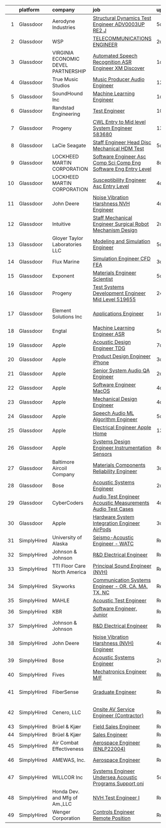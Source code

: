 

|    | platform    | company                             | job                                                                                                                                                                                                                                                                                                                                                                                                                                                                                                                                                                                                                                                                                                                                                                                                                                                                                                                                                                                                                                                                                                                                                                                                                                                                                                                                                                                                                                           | update_time   | location             |
|---:|:------------|:------------------------------------|:----------------------------------------------------------------------------------------------------------------------------------------------------------------------------------------------------------------------------------------------------------------------------------------------------------------------------------------------------------------------------------------------------------------------------------------------------------------------------------------------------------------------------------------------------------------------------------------------------------------------------------------------------------------------------------------------------------------------------------------------------------------------------------------------------------------------------------------------------------------------------------------------------------------------------------------------------------------------------------------------------------------------------------------------------------------------------------------------------------------------------------------------------------------------------------------------------------------------------------------------------------------------------------------------------------------------------------------------------------------------------------------------------------------------------------------------|:--------------|:---------------------|
|  1 | Glassdoor   | Aerodyne Industries                 | [Structural Dynamics Test Engineer  ADV0003UP  RE2 J](https://www.glassdoor.com/partner/jobListing.htm?pos=112&ao=1110586&s=58&guid=000001820af0dde687e94ab8bdf69fa2&src=GD_JOB_AD&t=SR&vt=w&cs=1_ae97d444&cb=1658040934244&jobListingId=1007997099483&cpc=84DBBAA61F05C438&jrtk=3-0-1g85f1nhb21a9001-1g85f1nhrimbe800-329d151c78d24655--6NYlbfkN0D0ff9e8Lfwlpl5zGbQmpn59AL71QmFd7VKOAnfyjZzp5sdngV8WPgYe0dov1m7Y2kv2-MZTe5RxUnudQWxgqkNwiVTkK6O4Oyu6CO0Zt7yfOmh1RQRO5lyGKHgrsdcmsgws8FI1gxxMbu6Me64pykKRBo-q8n6E6chIhK57xLmlY9eahsz_rDsm_hNBz7PnR2soAh2Zhk43n5FOUxewnB1pPKVcJv7f-a3mGI8i_Ul7GwJmef0naOOgiroQ2Tw_UWyHTIft0DKqiyC9Y6LPv22MIYEEtnFJnQ4eCIDx5K1iZHCcYWloEAQT6icJHlZmTgHVm_AROl0FMoqZRA9mAqWQRuLZKr092uXno9xdCcrhu7W5jXK_WFGE8fZgmFSWTGBaYERB2arkER1JkrdiLgaCHk0X-OU-JUNZA4b7w0GAonNJL2OZM7LjkyFaKsphgq3TR2vKzySU71MhyqQ0S-lKxTb06HLVOY%3D)                                                                                                                                                                                                                                                                                                                                                                                                                                                                                                                                                                                       | 5d            | Houston, TX          |
|  2 | Glassdoor   | WSP                                 | [TELECOMMUNICATIONS ENGINEER](https://www.glassdoor.com/partner/jobListing.htm?pos=128&ao=1136043&s=58&guid=000001820af0dde687e94ab8bdf69fa2&src=GD_JOB_AD&t=SR&vt=w&cs=1_d217442d&cb=1658040934245&jobListingId=1008005857670&jrtk=3-0-1g85f1nhb21a9001-1g85f1nhrimbe800-9415e7105fd7269e-)                                                                                                                                                                                                                                                                                                                                                                                                                                                                                                                                                                                                                                                                                                                                                                                                                                                                                                                                                                                                                                                                                                                                                  | 2d            | Nashville, TN        |
|  3 | Glassdoor   | VIRGINIA ECONOMIC DEVEL PARTNERSHIP | [Automated Speech Recognition  ASR  Engineer   XM Discover](https://www.glassdoor.com/partner/jobListing.htm?pos=107&ao=1110586&s=58&guid=000001820af0dde687e94ab8bdf69fa2&src=GD_JOB_AD&t=SR&vt=w&cs=1_294f3550&cb=1658040934243&jobListingId=1008008475201&cpc=280AB1FAEDD8D536&jrtk=3-0-1g85f1nhb21a9001-1g85f1nhrimbe800-377e422e9f065edc--6NYlbfkN0D0ff9e8Lfwlpl5zGbQmpn59AL71QmFd7VKOAnfyjZzp5sdngV8WPgYe0dov1m7Y2kyU6MFA17iLJ1z-mKB2yzaXo4F2s8j-JDuuvlvn_VqtUpr-wSDZ9AXqemR25q_f_ay4Lnq2ciA69GhjZay7X7YN4Q33HlENFyqjn5oXLQ0906R3IGKV2PpmZH722nzKw72sC6-6db5B8ptrDp0arsW_QStZQoNZnE_NDewkTAjMovf5RhD2QW1h6x2EL51_PZdIKfHxfLy4d4eWPBI1l6sIBEQOeyAsM8xLS4P1focwzPPuJkjnzYolmvC-G3m2FsgvIACmI7c7JAvfN4T1UB0xcfvWLV4W7r-Y8SaPESGRPJxUxx1KdejdUpanzKzQ2AgHnE6TIkW59Y5OjQLrgT0sD7J9dyygosV0sVNOc8BS_UAUakHxiXgnmDwbQbs2Qwxf4PGIZXgFLoBShH_5-D_HYy0vTwog9Y%3D)                                                                                                                                                                                                                                                                                                                                                                                                                                                                                                                                                                                 | 1d            | Reston, VA           |
|  4 | Glassdoor   | True Music Studios                  | [Music Producer Audio Engineer](https://www.glassdoor.com/partner/jobListing.htm?pos=103&ao=1110586&s=58&guid=000001820af0dde687e94ab8bdf69fa2&src=GD_JOB_AD&t=SR&vt=w&ea=1&cs=1_dfcb71a8&cb=1658040934243&jobListingId=1007982844153&cpc=444700D72F2ECBCE&jrtk=3-0-1g85f1nhb21a9001-1g85f1nhrimbe800-e9ad603f9e1e1b90--6NYlbfkN0Cclaa377q9GeGOs9YARfq_eCDzB33vFgKlz5yYjo8czEdQQh3p8lYfEptMOoQyBJ7vsIfvVrQSJWNSSVEZI10H-7dZwhNuTLvz-qEP_0j4K4QBnJ4CqLCnpYSlWHbBS4qIZQgqN5MCnUg--oZJjHYXCubqSoCaROBEaetwyPCIiDI7YfS0l3UIgBx9lj3JYF2A-n_lb64Y041_ViE1MdB2-X7WuWC9r_1qnP1hj8n-kKxCpfWFR45KkIb_CHznP8_BYYmnxdVibr7A61HAvpQOqcJIqQb2D2sNRNqUpK2eHzYN_vxlzh5OvKI8skg8FoYyOcOPqMoCHT8nrIoNDIbJQ69PmBmpzvqUvw8JVBRLkdFvILKBPwRtIRsJQEmVfcx82khuwRFW_f946p2QHpqVh-RegTiuocqOpuJCYNK0I06pgDiRDEp-UPa0GdN9BhuacNBi6AL-Vv23H4N1OvTa6Nm57lDoryxKIpA18wJPmNO_JVMYS82ZVk3_eADioQy9VkwGndzPxA%3D%3D)                                                                                                                                                                                                                                                                                                                                                                                                                                                                                                                                                          | 12d           | Smithfield, RI       |
|  5 | Glassdoor   | SoundHound Inc                      | [Machine Learning Engineer](https://www.glassdoor.com/partner/jobListing.htm?pos=129&ao=1136043&s=58&guid=000001820af0dde687e94ab8bdf69fa2&src=GD_JOB_AD&t=SR&vt=w&ea=1&cs=1_fc136755&cb=1658040934245&jobListingId=1008009295761&jrtk=3-0-1g85f1nhb21a9001-1g85f1nhrimbe800-be87b29d058697c4-)                                                                                                                                                                                                                                                                                                                                                                                                                                                                                                                                                                                                                                                                                                                                                                                                                                                                                                                                                                                                                                                                                                                                               | 1d            | Santa Clara, CA      |
|  6 | Glassdoor   | Randstad Engineering                | [Test Engineer](https://www.glassdoor.com/partner/jobListing.htm?pos=116&ao=1110586&s=58&guid=000001820af0dde687e94ab8bdf69fa2&src=GD_JOB_AD&t=SR&vt=w&ea=1&cs=1_31491633&cb=1658040934245&jobListingId=1007987864467&cpc=654405A9B1E0A9F5&jrtk=3-0-1g85f1nhb21a9001-1g85f1nhrimbe800-d97b2e97ce92950c--6NYlbfkN0BDx217eft1lC7uqItkaModCFPNh_e0lnHdKkvEJecXwu4gIqA7CFTnvSYR8MShG5Y1WihNtT4NjKj82PUl6RfqF8WWcK5kgAM0E3Ql3LdTzHDKqViLZN5xr66GgksX6_kOtbjxQ_n6en1OOHgEmABqs_h6ymwHvB23j5OXUYgulusnDtd6aLYPkKCEbUrrklmQCEYbqS11V9n4h0JcJvvXI5GngePtD0h1a5W9GBDLNiQT-4HZP25HKC_sefkQok3D5aI-pxzVryXDX-wLtJV7df7VAVtHDsu5-Fg9kTUMfSzZb4l2diX99ozxG2ggKmt2mEK-0vICbs_L1XxfCeBV5wLG95ZrnKRRa4-U0puOAWUsWon1bf1-RLQVqDctNHo0LPP-c3OARwp7H2FramUn4PNwBRCePPy04whKgwEfHSZMXaMchsejNYZEut8DD4kG0j0uGudue67DbDfBt7pOWOZGEvXvAcYKS1XgW-bSca5KfOGSz1XS2nKVkg8Q5W9g5Q408D_4ii_yw_C7_ThcZIKnhQoeh_OOLLTfXPCbYgk6TzbT2wEy1XWV5IwyUXWt4UysOb9I3KoVizSRhxco_G9SKe9tIc-GpAY-EkOz4QR_7cq7TUAWo_1IyxZl74g%3D)                                                                                                                                                                                                                                                                                                                                                                                                                                                        | 10d           | Lithia Springs, GA   |
|  7 | Glassdoor   | Progeny                             | [CWL Entry to Mid level System Engineer  583680 ](https://www.glassdoor.com/partner/jobListing.htm?pos=125&ao=1136043&s=58&guid=000001820af0dde687e94ab8bdf69fa2&src=GD_JOB_AD&t=SR&vt=w&cs=1_07c414c6&cb=1658040934245&jobListingId=1007980910405&jrtk=3-0-1g85f1nhb21a9001-1g85f1nhrimbe800-1d702f5a74bb2e80-)                                                                                                                                                                                                                                                                                                                                                                                                                                                                                                                                                                                                                                                                                                                                                                                                                                                                                                                                                                                                                                                                                                                              | 13d           | Manassas, VA         |
|  8 | Glassdoor   | LaCie Seagate                       | [Staff Engineer   Head Disc Mechanical  HDM  Test](https://www.glassdoor.com/partner/jobListing.htm?pos=118&ao=1110586&s=58&guid=000001820af0dde687e94ab8bdf69fa2&src=GD_JOB_AD&t=SR&vt=w&cs=1_af110f41&cb=1658040934245&jobListingId=1007996846337&cpc=8795CF9063CD573D&jrtk=3-0-1g85f1nhb21a9001-1g85f1nhrimbe800-e401e21dc224c725--6NYlbfkN0BVweAbpb_qTG7kONbvOXWOFpMik4mIBI_owmbH0tVOH8GIYTflTy_o4IUi18-ZUUxWo4qQg8ARTFkxlW9o8Ps56N80tMiKMa4jSpslEv3iuk7AV_NXC3Bu_pDptnAaL6Ltt4XMux9dazGaX-IUDbTPK4kewv61tYleM17jCHl98fHfBQE5XVbNiuRAMajqLp5qnGKsqtmd8dNDEVt3gjSLub-k4DzgBHZ797U1VJy6tgOoHbngj_TSwuh31UvNfAmBpDFBnOXdB96Mdzf94I_nnvKkH93OzOITWRhx6HE9NCfMNIaLXAVK6ot1wXcBMB3wV5T7vFkrkonohutSEVZJXh2ZVn81be4f3KnEffiDwi-e95J9Rlbu3fkczB4qa-mNT5tzW1Yc0BpP0N2anh3jnYYLNmO8bugxxUPutOGXuGqQeubrKykp1_aHmeJxXemNP0Po3WuMVjbLpi28URs2N2Jkrb7c7KLZE9zUAZ0AboT5FZTEFWzOCOKyY_W7w6H1R8Z6YcmgISsM1D-eq-QBXEs2PcxzdP_CC-JeQjIVOm46RP2lo9u2fKYifoH1SghnARJEKtN5JRn1S_3NtWxtQQJHQiRo16IvlWi8eXQw5lVC8uamErJaVLdKQLXDED6nagDjp875L3wFRcURKbf_XwX6mOpG9uZ9VX2zxdDEPR5zj2WNyX75j97MMcqOgktQ40EtoeEkWwlgpmGPrD3dKyS8CNy6FHW5tyJNuz3MBmTXRQUjfUp-vwDgA9-w2ijHnRE3OkIkm3niGAke3QJtIZKea7wyEmc-3mDI-MAan6624fqPLD1O)                                                                                                                                                                                                                                        | 5d            | China, ME            |
|  9 | Glassdoor   | LOCKHEED MARTIN CORPORATION         | [Software Engineer Asc  Comp Sci  Comp Eng  Software Eng    Entry Level](https://www.glassdoor.com/partner/jobListing.htm?pos=123&ao=1136043&s=58&guid=000001820af0dde687e94ab8bdf69fa2&src=GD_JOB_AD&t=SR&vt=w&cs=1_efc8953b&cb=1658040934245&jobListingId=1007993929272&jrtk=3-0-1g85f1nhb21a9001-1g85f1nhrimbe800-1f1c05c0e1313349-)                                                                                                                                                                                                                                                                                                                                                                                                                                                                                                                                                                                                                                                                                                                                                                                                                                                                                                                                                                                                                                                                                                       | 8d            | Manassas, VA         |
| 10 | Glassdoor   | LOCKHEED MARTIN CORPORATION         | [Susceptibility Engineer Asc   Entry Level](https://www.glassdoor.com/partner/jobListing.htm?pos=120&ao=1136043&s=58&guid=000001820af0dde687e94ab8bdf69fa2&src=GD_JOB_AD&t=SR&vt=w&cs=1_3d1dee30&cb=1658040934245&jobListingId=1008001510643&jrtk=3-0-1g85f1nhb21a9001-1g85f1nhrimbe800-10af0767bd000799-)                                                                                                                                                                                                                                                                                                                                                                                                                                                                                                                                                                                                                                                                                                                                                                                                                                                                                                                                                                                                                                                                                                                                    | 4d            | Bridgeport, CT       |
| 11 | Glassdoor   | John Deere                          | [Noise Vibration Harshness  NVH  Engineer](https://www.glassdoor.com/partner/jobListing.htm?pos=122&ao=1136043&s=58&guid=000001820af0dde687e94ab8bdf69fa2&src=GD_JOB_AD&t=SR&vt=w&cs=1_d6d534c9&cb=1658040934245&jobListingId=1008000735216&jrtk=3-0-1g85f1nhb21a9001-1g85f1nhrimbe800-dd2cb520603bd86d-)                                                                                                                                                                                                                                                                                                                                                                                                                                                                                                                                                                                                                                                                                                                                                                                                                                                                                                                                                                                                                                                                                                                                     | 4d            | Waterloo, IA         |
| 12 | Glassdoor   | Intuitive                           | [Staff Mechanical Engineer   Surgical Robot Mechanism Design](https://www.glassdoor.com/partner/jobListing.htm?pos=101&ao=1110586&s=58&guid=000001820af0dde687e94ab8bdf69fa2&src=GD_JOB_AD&t=SR&vt=w&cs=1_d8681abb&cb=1658040934242&jobListingId=1008004896462&cpc=BBD63848FB84346C&jrtk=3-0-1g85f1nhb21a9001-1g85f1nhrimbe800-41a99cf9301d8b27--6NYlbfkN0CVLFxT82VtNfmvsP972c4UTK5cNMgB9zFKAkCpYhwDBfJSwXGaL5yqnr-uZXbRyMcm4BL0AxaLhrfLPL_JsWm-AnJDOH7eBLWYqC5K2KIBMdY_viBRzylTr1qEDbPehzlACYMPHLEBkEnQGvrI42TdQPDsF7Iqk7X--j-MSLu7p-4Bz0_lyu89E-_xUeOWGNaH9WNtA5tFtDzmn5bslKwzUtt9nUNq-t2OpqKH-lP1xcXvOL32JNkuYm-Kt-jNXhV3g1v9dofrKNAFTOqP7p3gWHKyivo5BNBRO5ab9e15NW4HbRmHaAuM0RSqTP1A7k5t85bjF-1e3dJhjGnnbUivBTKB238ecTMGcQnOJ4pF3dLhcSsQoiChZevQvqJH-Zo4xgOFsIsDJur2T_JKQAHy1qC6S1U962RM8ce9cluvHIVhW4ox1tIYdcZGWbwx_SxIFQqzIWjgIWcnH2BZeElCZlhQ6LU0_acfzO2k9SfGzFF_5OHhNfVrqZej25AJ4ujqtUTTbxHVu55AdDGUwU9cLeqISvehJV3szQLx-xqXeA5_2znvkz7CZv9UayvI8k6JFYoGhbqD11uRiWg4azDSTGmPBGfPma1R3MY56bRyvFq6QLMSM5RcbkBEXXYjt7487t0rpPzR8fXhV97l3SRVRF0XEjn3eyl653I1gKr9elPRjA6Xk_zkbn7LfGAgr5mFaxLir4kgZcs7nEP2PjAzxj5UAS9XYdweMHSNpfksCWyqWVIoNxe587yrIqGUIlAQ6QfWGYzXL75IOkiqiC5--RtvOLasY270Y4H_nId-BPAdjzPW5cR2GW0-_d_5IlkFv57ZTNGJNcPUzygSZrMwHE3O0xTxnyCGQ5qD8Eq8XQnHWNmZiGLZj1KE2GZhPMTbjUdFkw7UH0H9_Ia12_zHLfkBsJxLIFnUhyQEN0lqTPTZE5iHPjtvH1N0cXuNOSyMFrj6Qxdp5vRsX_VY9cS_dxkxPzHjpzCeKO1ykxgsK_98PjgfjeGH85YZ_fyU0345yZO0Ywm0Pw%3D%3D) | 2d            | Sunnyvale, CA        |
| 13 | Glassdoor   | Gloyer Taylor Laboratories  LLC     | [Modeling and Simulation Engineer](https://www.glassdoor.com/partner/jobListing.htm?pos=124&ao=1136043&s=58&guid=000001820af0dde687e94ab8bdf69fa2&src=GD_JOB_AD&t=SR&vt=w&cs=1_34ca444d&cb=1658040934245&jobListingId=1007997671726&jrtk=3-0-1g85f1nhb21a9001-1g85f1nhrimbe800-e4d6d80583dd2796-)                                                                                                                                                                                                                                                                                                                                                                                                                                                                                                                                                                                                                                                                                                                                                                                                                                                                                                                                                                                                                                                                                                                                             | 5d            | Tullahoma, TN        |
| 14 | Glassdoor   | Flux Marine                         | [Simulation Engineer  CFD   FEA ](https://www.glassdoor.com/partner/jobListing.htm?pos=121&ao=1136043&s=58&guid=000001820af0dde687e94ab8bdf69fa2&src=GD_JOB_AD&t=SR&vt=w&cs=1_6a9e2a64&cb=1658040934245&jobListingId=1008003270046&jrtk=3-0-1g85f1nhb21a9001-1g85f1nhrimbe800-0ab6cc7fbac92df6-)                                                                                                                                                                                                                                                                                                                                                                                                                                                                                                                                                                                                                                                                                                                                                                                                                                                                                                                                                                                                                                                                                                                                              | 3d            | Bristol, RI          |
| 15 | Glassdoor   | Exponent                            | [Materials Engineer Scientist](https://www.glassdoor.com/partner/jobListing.htm?pos=119&ao=1136043&s=58&guid=000001820af0dde687e94ab8bdf69fa2&src=GD_JOB_AD&t=SR&vt=w&cs=1_bc2aa866&cb=1658040934245&jobListingId=1007997793659&jrtk=3-0-1g85f1nhb21a9001-1g85f1nhrimbe800-8e7e53509c7f23a8-)                                                                                                                                                                                                                                                                                                                                                                                                                                                                                                                                                                                                                                                                                                                                                                                                                                                                                                                                                                                                                                                                                                                                                 | 5d            | Menlo Park, CA       |
| 16 | Glassdoor   | Progeny                             | [Test Systems Development Engineer  Mid Level   519655 ](https://www.glassdoor.com/partner/jobListing.htm?pos=127&ao=1136043&s=58&guid=000001820af0dde687e94ab8bdf69fa2&src=GD_JOB_AD&t=SR&vt=w&cs=1_b543b8b3&cb=1658040934245&jobListingId=1008009993390&jrtk=3-0-1g85f1nhb21a9001-1g85f1nhrimbe800-c0e7ca46c30e07a6-)                                                                                                                                                                                                                                                                                                                                                                                                                                                                                                                                                                                                                                                                                                                                                                                                                                                                                                                                                                                                                                                                                                                       | 24h           | Canonsburg, PA       |
| 17 | Glassdoor   | Element Solutions Inc               | [Applications Engineer](https://www.glassdoor.com/partner/jobListing.htm?pos=126&ao=1136043&s=58&guid=000001820af0dde687e94ab8bdf69fa2&src=GD_JOB_AD&t=SR&vt=w&cs=1_2e5da8a4&cb=1658040934245&jobListingId=1008008164773&jrtk=3-0-1g85f1nhb21a9001-1g85f1nhrimbe800-2a770319d6ccb797-)                                                                                                                                                                                                                                                                                                                                                                                                                                                                                                                                                                                                                                                                                                                                                                                                                                                                                                                                                                                                                                                                                                                                                        | 1d            | South Plainfield, NJ |
| 18 | Glassdoor   | Engtal                              | [Machine Learning Engineer  ASR ](https://www.glassdoor.com/partner/jobListing.htm?pos=114&ao=1110586&s=58&guid=000001820af0dde687e94ab8bdf69fa2&src=GD_JOB_AD&t=SR&vt=w&ea=1&cs=1_c65c78e2&cb=1658040934244&jobListingId=1007997755452&cpc=32EE424DE2B657EB&jrtk=3-0-1g85f1nhb21a9001-1g85f1nhrimbe800-57c54c87bb7028a4--6NYlbfkN0B7Z8t6fEMDh_BTkcJVPNJicKvZQEBTy5HSwyHa20ewqmyfWNXjNsfvmtdqiCQm-EwkGVhWC41tiaOwT4RJOvFaYLrX-A9mBxUONdVTB_Ej1QsSiwNN0O5IOk9T5wRqEiv7VuoY3SrlmO56p9giBbb46N8MiM-T9iL_-j5hpUSJaWwarBZeVvyE6bPuUp_PSh7tMAVeMX-eV2Dz6-5KmQDoMwREFGGCpKxPkZjdQCN-06naY8BCxPyLIeKcW09qbV9cMIyWhX_AxVvc-ppsi4BTzvEp7CMW5Y_RuAQUJGEBE42NyrvLQ-2QBImEBDkC53y_c1J9k5W_PUmh7uXHeLiEnLAJA8b-Sb0VkCeqmXKQUzp_iTwaoD7lRs1g6XR4bFyvhSLZ4P4EVZfLmla_xJ87Hxm4jkfEl_dZpq36LRv6Rj6cFgAk8hbJ7kWrXE1-36fhxhuky9bP8yx5lYl_NMP3PMh1vvOamlx0H9WOyc5Yq8WywiM6-W4ENvIhzyX4q5mxDNN0Qr0jKc4Y_JapU8wx)                                                                                                                                                                                                                                                                                                                                                                                                                                                                                                                                                    | 5d            | Remote               |
| 19 | Glassdoor   | Apple                               | [Acoustic Design Engineer   TDG](https://www.glassdoor.com/partner/jobListing.htm?pos=102&ao=1110586&s=58&guid=000001820af0dde687e94ab8bdf69fa2&src=GD_JOB_AD&t=SR&vt=w&cs=1_830324db&cb=1658040934242&jobListingId=1007994891333&cpc=2CAED5C921A5F994&jrtk=3-0-1g85f1nhb21a9001-1g85f1nhrimbe800-eb850ca9705d97ec--6NYlbfkN0BvKrLyj5gPmtZO9T8euul8TCxuuKNOtzRJOomxnwSEodTz2Bc-sPZlO_uSwsktAejN199eymxu_nfdca-SKh6lVsiouD88DiMRrbS2b0OiZc78xVOSJaPGJQUGzYKKHWfpZg9R9ZajUEw8Ka8GrSn1jWw0QDG-zr6rgVXocLi4wHU5sGSo8QHzGdd4FvutRD8y_aXkt4zKgZaX5AwLhjnMuG4zZpuwWT3bFdxw2n6gHyWqP1CjhJ9LeX0RyG_e955fWNPX1Ug2UYIHHqXUTMHIRMio9yeObJ7-ck39J7HtabBFyzSsnlhPxhU5jKP3veRqf5FXlFgpYV9oIYzrurR5LB2A_pPXj0qT-ctpZz5-TtCGYe3kkkIyDTWJ43QWbqQffVtXSwogUWpNSug9CbhNb9ETEM4_s0w3dlxK799o1cf_DmNB3p4xLuGbccQmOTs0ueBAns9haTX2skcX6s2BE6kfIqlkOgpC5v8zLsDQP3MJG1MRiz99Wj8J9EIxGvWrsUkmsYEC_irriVbZnSIc2eq6iMS_Pm496YTW7acAeYzJnGfm90mBmOt59f0JBiYj5vQpP68cfKAizLJOWwWhkgNj9To-cKt-KEDVZDdiO76qOk9UgOnC06aDnQnJJ92Rs0qAE2DxHfBd0L0bM-xE3_cpQiX_XfsAZHRBPyZhKwz5-KGVx4s6-RjQ4P_HOrFJ5vFed3eRU3kgs0PSAjoVyIwaRzgx2DHbCe-4JwWB1eCABXrGsq0KiWaEsTkc-C7-9FBrdXgrQesMq0EkUXfxLYipzJGCZ_nNOxceMMn4-gWfCw6SKWhslPHerwDWLFpopTMKwzaHVL_1wNjykdRXAeIJiKD0W0DbAzHs4R-RmuU-PseuoZ-REKbrzw8BAGty02xFyITw7Z4mmgLUOmx5--PQWIty0DqR-sNiRFrUvbNJgE1j-6RsxW-onMvsKCFsHg9r7Gc5HffdzNVo_YB3QkBZXJTPZgU%3D)                                                                            | 7d            | Cupertino, CA        |
| 20 | Glassdoor   | Apple                               | [Product Design Engineer   iPhone](https://www.glassdoor.com/partner/jobListing.htm?pos=104&ao=1110586&s=58&guid=000001820af0dde687e94ab8bdf69fa2&src=GD_JOB_AD&t=SR&vt=w&cs=1_71439cbd&cb=1658040934242&jobListingId=1008004162189&cpc=AC285F3A3ECA6BB0&jrtk=3-0-1g85f1nhb21a9001-1g85f1nhrimbe800-3240f0e0d14e2817--6NYlbfkN0BvKrLyj5gPmtZO9T8euul8TCxuuKNOtzRJOomxnwSEodTz2Bc-sPZlO_uSwsktAei33qL58fJCjy9YYpvnCeCYk72chjs-R6RVYvUhmNZRCGpNrE1o8_eaRodzWtIBCrvCbaixlkQ5suBuZsr4dt-efuVsiPfdsu4HlpJ8OLE6tTx-4EQsLlrSS0tX1AtaVgyRoeQZfjDFksjEo4w2kwp1Fju5gu2W3CVaZG-lW0MJDh9xVkQNhQtvQl6DP-FneHstH4xpZ_-w-PTVeduCZwDbJRTSuHYbh1pf_1B8xHFQ0-XnuAo-5lIrGpw4mwgRrgYJj2bpKtMyWEpWsI4Wt66y-xxbdZQ1jgP4vyWL2c8ebTf6l7X2TS9uZAaRFQzzeU4RmrLAx3yNH0aEBi_Y5I3A9iRAvsJq2uMVoLgCEFgccUgKRcXg--3_z5Tk6xcjhi_7eNi7EzeHWZOTOcxFe8DvQVmKUpSkIYy-8PhAO8NSCGkqbwTgyMqAT76VND0YY7_7pOOHBa4Csn8wJ6HtCXCf_amfostNxMqmivaMfaNnD8JJI-HhGDkseyAwb23toE0PBWwQriNAxt0E2RT4gmE2s71nFvdsduv9ERHWNvIc7I_5Afe8BQIlMzpkw_WmLQuo2S4MxXH3wNge-RuqBbkBNrGoCw5pAZPGVnT_ewpgK3Gk1j07Ck_hcRqEimUFw3aUTiDUcHaajyYZmjYmnMz9fqAuILsI6dtXAIu7-V-vpk5u1j0tlr7pY617JdM74d7x9AxqJUxBLYUzvaUbbPVV0yrdkofocMn-9IA8-FHJe8HA-48tc6LrWoAR9gXqd1CTCU9YvvHyldaQYZcdpJIVLQa-IzakBwYwE0fgeIu2-QwywXI9Y0f_CdytGKd7XfTqrYlLKuSln2_ZuC_uHAwxFD442ffEgopA5VYHY__jXzl_m6-MgT6tdlQwvQ6sj0x_nQ4lSTl27ETSNj1uBgeD)                                                                                        | 3d            | Cupertino, CA        |
| 21 | Glassdoor   | Apple                               | [Senior System Audio QA Engineer](https://www.glassdoor.com/partner/jobListing.htm?pos=105&ao=1110586&s=58&guid=000001820af0dde687e94ab8bdf69fa2&src=GD_JOB_AD&t=SR&vt=w&cs=1_e14bbbda&cb=1658040934242&jobListingId=1008007201413&cpc=AC285F3A3ECA6BB0&jrtk=3-0-1g85f1nhb21a9001-1g85f1nhrimbe800-89a93fa6be4966ae--6NYlbfkN0BvKrLyj5gPmtZO9T8euul8TCxuuKNOtzRJOomxnwSEodTz2Bc-sPZlO_uSwsktAegoVp3plEQWw4z69KkkkFiANQgjQG6q5VDhnYPKQG287Y_Tzxkomz2__fD51j1YG0njZtEYKmfT_92XDZMPj-2NXBdEQlQbheAcm44HPUmNfKyWYY1a8GSQ21R72kWFBrmPaPTF6oDPxOmEEfpngKo9RzEXMQCxu2ecbu-viqEA7Dcy0bsOJvbPgqZAou4tUh0CFLjAyJCaPZr8I9CNmqVgV7Xo6PzPtGkohP-IH7ehxR4wuf51446MSr-8mYhVp1p_pqmE_TpaACV340xAp8c-UfFL4jzpL1QoLp5NmijYO9SWnTUNxfHNZhyn_XqSfXohMjb1EMl9U4it45lzSWvM5pYb7_Y1ML_2iU_PoL0t1fgDqBvN889r1_JBErewzx6vny4Xk08kwTLBdWiYpkvxASuFmCBWwFQZ5LQH0e-qUGZqMkJ9LP4XXyzcARJCLKBgP3aifayGPK-xr24Ldam1N1rUtnAfvipsGqiqzcI7y9tI9gK3mfL3HurdH4lQd7Snt_tqSYJ89mEIyMYyrp34FBqhUoUSssM1IdQ74qhelS2T-zeLmGTq2wV6bAdokwarjrDEy4MhrLufNY6pUB60GWGURXawIspi8emc7oTOJWqXnqZPL_y0o-_jPUnYcdMlNltkd3MpVYNiDi5Qaavk3vWkYD7COT3M_bXGRJIRBulITAIglyOG73fOb7CLT_Vw5Jfw_gGvotdbNMZY8ogwu9XZUbIGOQiOUiK5KrMcueNvor-RkXc5fpy_j0b2NEXrtgcIFaC-9Y7zfz6uCIhD6py8rEGyrqltNf09X0vjk2EKhIvkR46Nuq0lKRsM517h5hQ6nZin4cGMk3zqEXAR_uDC20eoP0CLYWzIbsxZ1RQSQIyoTdxgyqruYpH44wPd3b6Eyh1xVD_dxC9mUwjT)                                                                                         | 2d            | Cupertino, CA        |
| 22 | Glassdoor   | Apple                               | [Software Engineer  MacOS](https://www.glassdoor.com/partner/jobListing.htm?pos=113&ao=1110586&s=58&guid=000001820af0dde687e94ab8bdf69fa2&src=GD_JOB_AD&t=SR&vt=w&cs=1_34cedbcd&cb=1658040934244&jobListingId=1007999357523&cpc=654405A9B1E0A9F5&jrtk=3-0-1g85f1nhb21a9001-1g85f1nhrimbe800-9d0a36fcd17a1737--6NYlbfkN0BvKrLyj5gPmtZO9T8euul8TCxuuKNOtzRJOomxnwSEodTz2Bc-sPZlO_uSwsktAehI3vpLtBW7LQijkDEnJIpYw5IS5Ro-t8f_PI64V15klwwJFWHEdDxWQUS2cgvmHKcdrnmMarr6kGcsHsNlAPJ9n7QLUjhLffFHuX1S7MFN9DYkhH7C_afe6CKDD8JmjGY8-6Ip39-yOcRIbt_3SI1PAPA-ttjM39pM2HbuibvZjVscfFARpGlT2CBg9enH7_9F5FX9JIcl-2HVcAhWzwcHTDX6mcT8z-2jtZ7zyOmDea8XWajvndYG-gNMV8QYZ9KQzz_aeOaT3uQ68OXNGKvbfq7uz0AZmECpsFO_nukbG6uIM_e83VEDkAKlj26Ibl-VeNasIpE-k29UaiRP_3rQ8VuaKLI6oBvE4CyHl8rWyPp5vM0M6rsBjKqFxxAtS3PaZpwToHR8qMuKkIMmaUfekxZxnz2sAiIUgHzoYFGPdcD-0tln5f11IoCdbpWBKygi1QvzqTkeVELX38W20oJ4lWhlZMdrzKaQkDIpF72qCMClxojXijxB6Gzp5o3UmMoYbrt_35gpfm46F7_dibCIdyli0mYWnEy3in3B3G9_zo8z-v08TCh3ecAjCJpP5zvpDKCgBb4odneuCPnz49Uen_w7yt5hXVmXYUdgPV5hxfP6ORkN5sx2TKEPznW14yDlCMnndkPa9iNyAoym8X_mzS9F9So7oem9P4UiXRM07xsxDndVuTRiccD0ZiFF2Lp-NmYlO-VREkajEw-od6Q6o1Qnemf-CW1URZF9w_SRF-eqeqAQR2xPSYbGsXJK5DSJtSitEzDaEawA-P1G1gEL1Z8lhXU7VhJt-YQMhkvjdnJfX_bS37DPOTi3hxHD3_8Buf-m5PXuCIMM7FPEdWlzhSAWbP7Aq-RYD7iHHT0XJwA0FfVcoK1KkoHVEPP4SMNCmyx4aKKDDA%3D%3D)                                                                                                    | 4d            | Cupertino, CA        |
| 23 | Glassdoor   | Apple                               | [Mechanical Design Engineer](https://www.glassdoor.com/partner/jobListing.htm?pos=108&ao=1110586&s=58&guid=000001820af0dde687e94ab8bdf69fa2&src=GD_JOB_AD&t=SR&vt=w&cs=1_803b651c&cb=1658040934243&jobListingId=1007999357280&cpc=8795CF9063CD573D&jrtk=3-0-1g85f1nhb21a9001-1g85f1nhrimbe800-c2e6b50bd7cdf00e--6NYlbfkN0BvKrLyj5gPmtZO9T8euul8TCxuuKNOtzRJOomxnwSEodTz2Bc-sPZlO_uSwsktAehI3vpLtBW7LWvOchgRrlO4bosw-0B-ylQfZUhcgwWOVbRRHL2Ip370BUV_StamiYy40QqJWpkt2v1WJEn63Y2z8_4vfN9j9YF6uczheU32vxGXG5PuZi5cBj7-ke0hUKYni0-2pHp6YuFTx0GOMKHIslwQuCZBBzknAyQwX8u5zbW4NvCbPsC15-D0pFMYmCSMonxrfjXh6-GSUMReKyHf_wDTH6K3U6_GPIlMJfwFKJNs0ePRzz06QhATNUJUlx3eC86uKYQUQsX1v5P7t1lfZwNf4QFWxY7vzR9im_jURopezpePlNyHiNnL9VJJIH-Lpw9SQmV14_Ppm32Z0CMpCSFjFiA7JX2IJMOL_ihOVEB49gfqXFUh6yiJmpYigcVMTUbgm5YSF5vaKjoZX5ypIfMmUkcfV1ym4dQmQj3WrCx_bioIlHdxXMoWePo45NiojpHHybEGg3exiaJJePQ8VGB0vI7xwvY7vkbJcpnPhd5D5KW-semSv-qbt3meAMyy39SzjPpVLPYaj8KYZL7qNWfAdtH3VRQsw547tmOehcN7iItWxfeQbsupJaZ3RtWZnMkiG4r0q2qrvvecPb3XH-nm9EHfmezpSIfRpkffvFMpnUYCkwDRG0eDzkgF-uaXQce7zBgpDswJhlvydNB6fbmAXajdwCe3MfdDviXWd17qqHdmnG4ppIBDQwqPqEmGUtSYVDo8uaYeFt98EFTzVg04TJmGFsIvn_pi1TRd37eAO4QmFVZzNIreKs1oLxqwOP5XaUHQWSjDmG4GYX1EGzpchhmnjidK4DKoWGQdZumhfhrNZ_7aXbRMdloc6os98rKq-1mo8qYL7Qq6j_fdS91vnjUoBVB0Ktefc3dikoP6DTfztFwv7FIcpy8NfUs%3D)                                                                                                                | 4d            | Cupertino, CA        |
| 24 | Glassdoor   | Apple                               | [Speech   Audio ML Algorithm Engineer](https://www.glassdoor.com/partner/jobListing.htm?pos=106&ao=1110586&s=58&guid=000001820af0dde687e94ab8bdf69fa2&src=GD_JOB_AD&t=SR&vt=w&cs=1_2837dac3&cb=1658040934243&jobListingId=1007996674309&cpc=654405A9B1E0A9F5&jrtk=3-0-1g85f1nhb21a9001-1g85f1nhrimbe800-bf490df8c5c8f72c--6NYlbfkN0BvKrLyj5gPmtZO9T8euul8TCxuuKNOtzRJOomxnwSEodTz2Bc-sPZl29JElYHfcoT5JkzkyDtcW2W4uvyqfu8T86FcrpwWp-zxD_GQy46AaRECjHS4gDgvhOd-XiwfhLC2IJWNQ1wR90-sTctugT53Ab4Nc0kbg5lcQK9_5XYRvRdb4KVx0EbGVo-hR0Un9kylerUJp4IAGeVnlerZ11lj_AA86DrYhr1TqXk-772oOeg34z4eNW5z34-nLcAeanddzGjCBe6qWgri2RoARhoTNexben1GSd_QYOQ0zvksHOq7ORzB6-Tp0-070roE_q6CTco07pfxWeDnh2uff7dYRhbSvlPe5zEE2xj58KSe1hBr55ct56kK8jsKph1BqwipKUIWwx15Xc28jaVl6x-D3hWyENkTo2hHxsvFQKGgPhWy_U1txhVAzu7xfMPNEc2riRy-qmrrW3F4SQMVKfCkPBgufBE6wdgsrVE_FdRURh0dhU9LwfOQLZuwDf16HdOOapQxhCXq5dTGg_POl9s1QEOYjKEAAoXrVJLOsXB6flT-orIJcWwWdKP1n7W5kZn85ueVwis_KaDPs3yR177mMes9ZyZjwYtpTmXnHes0v9kRqlBdv0ZgBTZKiNB6vvJTEARZUi42LIG6AkzN-HwZVwsMvx0OywmM5ZGdx5VF_zz9vDvztOW6X_JfMIxwnbZKZhkp8RFOgkNwMKedZpEOidiHiLbQ5jh71qYfcVZqH2QGpxYK9tzHARx_iJ3ROoM_0nb660nbY2JhohHwI6dPGCHA9mO2GpgACayGBnKFtxL1LC0E5XTnW87p69fuzrF-5ye0SQ2Vk8fmKVJlCgbSLdslTD_L63ayCjAefGZ0-uGZrSP4y5MTgv7_b7YNveN8TW3gpWvL-Wj98eIPbSl0w5ny9OC7PIA_wG3UOcMbXO-fYFwPSZoGgwUYVepKmguV_vkrzI-MV1zNXmyyVZvZ)                                                                                    | 5d            | Culver City, CA      |
| 25 | Glassdoor   | Apple                               | [Electrical Engineer   Apple Home](https://www.glassdoor.com/partner/jobListing.htm?pos=110&ao=1110586&s=58&guid=000001820af0dde687e94ab8bdf69fa2&src=GD_JOB_AD&t=SR&vt=w&cs=1_56a201d8&cb=1658040934243&jobListingId=1007981078000&cpc=AC285F3A3ECA6BB0&jrtk=3-0-1g85f1nhb21a9001-1g85f1nhrimbe800-c983dd4df2062dce--6NYlbfkN0BvKrLyj5gPmtZO9T8euul8TCxuuKNOtzRJOomxnwSEodTz2Bc-sPZlO_uSwsktAegLTqzmULGuvf7kcBYSLPXwcQxD76Kq0bu99-JYCtnFadv2GHv25W6-WG56cLWJt_HTEh9QtBFSBdtrkBqfUs7NrX2w0d-HQQwQuLYyM4ku4CvZJIQjC4UZPqGVwo5ecjVpPvoh8k93Wai5eRFXaJhmP5ssUXXz33OYfZC2zLnpSTrgYnbRpq0e8qzF_L-JEFbopXB2a2k88lgQA94aGSV1URUYiUQAOZ-z8cvlrism_fz2LHNoK2o3VoryTUudHSU93kxRvLA48KakQ7AcKiBR1GCW5RSRiD6-SWZvWHYkLQj7fIYFDwA985gyx7jdFpoDRpV1qTRYB6T73K38aaAK0hXR6d12hRahzXPdxDfDxXoe-XOYwFxF38UKL4tl_0vSS86KulPFfLkIigGHc2RZ_t2WKxLLnYo79JLE0znBjq3yPsc3scNhNFuwpTiEVFPHDAsVfsQD5hLVvtKx1HJObMAYom3AzZ9xwxpIlJr4Mofd_RemiFrkkDCWI5uRk0m2nZPXIhklzB9o6NANFQ43mEA-VlMR54M-ZSVsRCWiSo-QzHcmePrHP-GVVeo6woQaShJ2wyu-njSxMyON6KmNBjZowlQwOgvoJOTM3sXx0wX8B4DoZZjsLzbHKcB10-APHO8xGftk3SpIY9Ke3JLTG3pygpjKB66QuHntuxRiDjPNS-Cbvm4KXqtFFs5_Id-MfNg19QZT0tXsQJrE5XoMCJUDxcT-z2GzngFsSvZEjjQVSROM-zXcGI0a4aXPwO1Y-WHDXltVoABeKroLcEpuqao8P-o05Hjv7i-bjuTCleeNZeUKdEdrUrhzTXviSipYsRcynIH-4NeLQ_Bvsj8OGa4admZjOR6PVDCFC4QBh9hMAzm2Pk2g9pwO6aqKUXdximJEjC4CWZUem526YwyOgJ3QLtDdSNtrzl33a-EckQ%3D%3D)                                                            | 13d           | Cupertino, CA        |
| 26 | Glassdoor   | Apple                               | [Systems Design Engineer  Instrumentation  Sensors ](https://www.glassdoor.com/partner/jobListing.htm?pos=111&ao=1110586&s=58&guid=000001820af0dde687e94ab8bdf69fa2&src=GD_JOB_AD&t=SR&vt=w&cs=1_ca9f28b9&cb=1658040934244&jobListingId=1007992275500&cpc=451933188B21919D&jrtk=3-0-1g85f1nhb21a9001-1g85f1nhrimbe800-2d253da1ef676ddc--6NYlbfkN0BvKrLyj5gPmtZO9T8euul8TCxuuKNOtzRJOomxnwSEodTz2Bc-sPZlSXfvz6ygy0tuW6wcxc3jCS1KRVfX4ZLEkYvg6OgNQxr8viyLix8wP6RgNJdaaTPVjmB8r33-gK-9GrLziSPikBfo1XeoeDuALvhy4WKgAxXshGUj-WOb2pVrzjTLgQoA1m5y425p_xSSeVCKZSJa6M3Mc7qQqeAUPFTAWFUOCSOE1kOezW10l_3xi37Rqq0zBc2XW1Hlhh6S8RIC1OQHptCxptv6wJlHJP9BGAGCHJQsg4LqsTWwia5TKxW0Z57-e2ISvQIiPurNG3gn6Sgq-XsiGJ-GSxYAqX6qvnhflVoE3QkGVpEX0Fjg7moV-0Tm1pdzAfSgLopTnYNjTjuTd_wV7H9CcD8N1C2WFgJiinEJqLe68fYVG_xzbCh343IzlmhOUHpoUCjxmup4bMS2yqylzJQdiSg37dy8znvPds69nEBKW2pxLDjFlOkpUwrP0ViK64mpV9Jq1OX047w1oJVI1ZWIhQf1PAo_9VNS2U4Uer6HYa6YKSYs3wCvnDFNiecsqyRVCG6j8KRaJz5jA15axxZk7H_hKBVnk_7Wxjz-ZoTG2Nndm4hkYUEjOFiRg-ZEMTT7IY6pQ5gTyazv2D1XAvJa02dK37TzdnSmfR7JlMDLBf535gUdA3bjtlL5kJ1-e2TWTotHSSd5ZxrWrM67YwTMndwE-UbOUV4JYfLedxA9W5Gxmur0vdiYMhuYFUcaltvpNmLfpgOxGqs-q6Egd9UL8rcwCtexIKQPH2lxsXiIFu8hjldvnzO8GCK5c4n79utZll9fa0KLw4TsRMYkVzcMSN8LquU3f4wGSQohy1AvwrJP0MfthPYSa2G-VvBSNA4sP9i-vFflP1CsHpkMxjhBNCyUPPtkWuJNtuyZexaICq6--wj8U-NgJWd7QPQxV0uOiphZdIGStgPrlUx5n8jAxXp6sDZfQkNyYIs%3D)                                                        | 8d            | Austin, TX           |
| 27 | Glassdoor   | Baltimore Aircoil Company           | [Materials   Components Reliability Engineer](https://www.glassdoor.com/partner/jobListing.htm?pos=130&ao=1136043&s=58&guid=000001820af0dde687e94ab8bdf69fa2&src=GD_JOB_AD&t=SR&vt=w&cs=1_a3e6f88d&cb=1658040934245&jobListingId=1008003014655&jrtk=3-0-1g85f1nhb21a9001-1g85f1nhrimbe800-50e379972bb55b6c-)                                                                                                                                                                                                                                                                                                                                                                                                                                                                                                                                                                                                                                                                                                                                                                                                                                                                                                                                                                                                                                                                                                                                  | 3d            | Jessup, MD           |
| 28 | Glassdoor   | Bose                                | [Acoustic Systems Engineer](https://www.glassdoor.com/partner/jobListing.htm?pos=117&ao=1136043&s=58&guid=000001820af0dde687e94ab8bdf69fa2&src=GD_JOB_AD&t=SR&vt=w&cs=1_0d35350a&cb=1658040934245&jobListingId=1008005995606&jrtk=3-0-1g85f1nhb21a9001-1g85f1nhrimbe800-841f39fc7631148c-)                                                                                                                                                                                                                                                                                                                                                                                                                                                                                                                                                                                                                                                                                                                                                                                                                                                                                                                                                                                                                                                                                                                                                    | 2d            | Framingham, MA       |
| 29 | Glassdoor   | CyberCoders                         | [Audio Test Engineer  Acoustic Measurements Audio Test Cases](https://www.glassdoor.com/partner/jobListing.htm?pos=115&ao=1110586&s=58&guid=000001820af0dde687e94ab8bdf69fa2&src=GD_JOB_AD&t=SR&vt=w&ea=1&cs=1_b7a9ad99&cb=1658040934244&jobListingId=1008000453087&cpc=451933188B21919D&jrtk=3-0-1g85f1nhb21a9001-1g85f1nhrimbe800-010296569eda0641--6NYlbfkN0CpFJQzrgRR8WqXWK1qKKEqALWJw739KlKqr2H-MSI4eoBlI4EFrmor2FYZMP3muM3Wp3RyH9ty9Z1fF0smkyIf2aMToNc0R52EY5zOyQ_O186aMNI9_pMHjgjLMVd6cX9r2unWBdOe0cb1tvhh8L6LzhYnfF9Hm-C0aD6COv1nNyT_gwe05KLBMfgcaeKU70FBwxCi7yAaZfQYv7O9cQyOsFvt_dyKcz822OiDzwkzg4wkAXifF_4Ya_OXdJEEzgaYTJWtUZJ7oW_t97SbZvSCEhPer4y7NqkEve9FO4Ax5oT0XyBVNRtuPXO3--ApLKQJaqYGz3W0kc-SO5n83K1lqQXLr8qBAkIubzeHFvIGRSrETswMqDmzzsDGDZdbNtPgqTZ631_QuI2a5hYtnECSmP3vGnpOWQxJUCvhVjSyF3t33NH5XmK-4yJzsW6drjh-P19K_n-i3PTu4Nuoyd984c9RXOPqr10MoRX2YKkLLV20dXQ8fQBNexMV33TPZ1EliaxJzMz6sqc6CBbjsy_QFDWKd27a3bbbxoS5oWYHbTOCjyhxPXJ-tjx1mgBxLrdzt_y7xASC4wK4wDIfibSHLjO-5Up5vd0HnSHgpVdkETCk9S9gy2uAIbjCjuAEtoDPCxXP9g3TfQE0OgL8SvE1euyp8tDuuyUTdci4slFd_TTyU1duXNsHAMh0iES7RGaMosZMcdmdLQOvUoF_hXLi9QO1rZXyaeAmIZoNjFszB6zOKlhqVhWsk845iEsiBsgsIuSsdFrsDDDAvVjE7noZ4QhRHjCZCck_cNqAeuj1pHsU3sMH2NA7Dtx_0e2K4hd7vgefSxKsHjUbxcUfIY9xVQQ05Zx6NXBPP21TaFTcVmvuDZyJDxV8wMRVvx14VBqAJNSoJhqRN-2p7yAXx6zn5EQ9T2nrcRnHH7IUlK2Hq-xq9kQYqwp67L0nj90lksohAQVE4TLB8s_MCe_ZJKtqdY8dvUZ_9PMzFFsW7s-f50ebOO5ym1Hut0n-zXlZM_0%3D)          | 4d            | Los Angeles, CA      |
| 30 | Glassdoor   | Apple                               | [Hardware System Integration Engineer   AirPods](https://www.glassdoor.com/partner/jobListing.htm?pos=109&ao=1110586&s=58&guid=000001820af0dde687e94ab8bdf69fa2&src=GD_JOB_AD&t=SR&vt=w&cs=1_05478445&cb=1658040934243&jobListingId=1008004162566&cpc=F41FEAB56D215062&jrtk=3-0-1g85f1nhb21a9001-1g85f1nhrimbe800-adeac79e7f7dbebb--6NYlbfkN0BvKrLyj5gPmtZO9T8euul8TCxuuKNOtzRJOomxnwSEodTz2Bc-sPZlO_uSwsktAei33qL58fJCj2P1F1u3AqRkS0mTnj6S5Nzi_oElVWhjnRZGq1CsgdR97e1GJRk_NYpNNWqARs4qbw2COtRS-IMlW_QQzFxMtkhKHj5eKoDmbh0WX37Vf3PtAWqLDt_C1POCrhh9n4690fT9cVPftpXwIh4PxJYSCSzWmg-yjuayT-o_8PBSQYVLYkfTp5LCAa-S6hj38ilfplzKQM2L4J4cT7pElDfklwugbjpQwezF_ioji_7ZvdafjZK6HECRFuy7Tz519FAz1CdxOmMDc5QKf8H_7gcB6f38-FNwSN__QwbMlxdau3NXx_GYn7fZJakkvMD-4mUyjqg2P35peoxzsNnHYrN61VA3Bkrkx-bK1BmsGTdP7k-BYuzNtzTK1jGp4AKGl_Z17Q1ZuvVGEIAn3fYZ_XKLFFq6lgyKKz-CBrelr0Mpo73kEo_1dM7lq0yLEh0h9wga1rnMd1--m1AT2bdQbpG0s1vwaGhyGthuxNFpwtU2-FRCqlCgxHFb3L6U_pb6DNCVeZc2FB0F1CKDXAntWimPFj-LPjeP6Y12Oz9_h63ZNCchhRXE4ELLZedbu9PHwStHK1-KKis8jtmvesk231rJsB7dDW1npkje55oJVxRxtdSCRE8i8gVcBdECt1MsoSFAAlqHV-nI6yuVUcdfkR_PPHj6Wlj57HdHDHQboVp4kza5kgrFFvmy8en4Y27kA1kdPFOI0Xt6WPsmJDatrfiqBlx584cQTLcw6IICXQntnDo1uzJvoJRp2T8gVA9e_dh6ts3Mg5pqzbhilgkjAqEu-cSUS6VxDhOarmzUHd66szh_4lHfwJ9Vw5Gwf30yi2wASrLeJJgaluOmZGxaC2K5QKCFBEiGJp0Btf7E6r9wOa9Y5yXjll7jmhnd3hym-WrQZx3pDwK7zbQLMgsutL_Xoug%3D)                                                            | 3d            | Cupertino, CA        |
| 31 | SimplyHired | University of Alaska                | [Seismo-Acoustic Engineer - WATC](https://www.simplyhired.com/job/dkL64gI9DF9AdHFB2O91d1AYTtL9231NsADSrdiLg54FNIAqB6Z_ww?q=acoustic+engineer)                                                                                                                                                                                                                                                                                                                                                                                                                                                                                                                                                                                                                                                                                                                                                                                                                                                                                                                                                                                                                                                                                                                                                                                                                                                                                                 | Recently      | Fairbanks, AK        |
| 32 | SimplyHired | Johnson & Johnson                   | [R&D Electrical Engineer](https://www.simplyhired.com/job/rMMLJ8z8NK9Of2RSh3IhoSvaCXAFTesIaQYtXFlQk0pDEAt5r6bd0g?q=acoustic+engineer)                                                                                                                                                                                                                                                                                                                                                                                                                                                                                                                                                                                                                                                                                                                                                                                                                                                                                                                                                                                                                                                                                                                                                                                                                                                                                                         | Recently      | Los Gatos, CA        |
| 33 | SimplyHired | TTI Floor Care North America        | [Principal Sound Engineer (NVH)](https://www.simplyhired.com/job/fOP03YqFe32XiT_BeLUpyB1INqbzxKWFGR22Tqrrdl__8v_sIsQXUQ?q=acoustic+engineer)                                                                                                                                                                                                                                                                                                                                                                                                                                                                                                                                                                                                                                                                                                                                                                                                                                                                                                                                                                                                                                                                                                                                                                                                                                                                                                  | Recently      | Charlotte, NC        |
| 34 | SimplyHired | Skyworks                            | [Communication Systems Engineer - OR, CA, MA, TX, NC](https://www.simplyhired.com/job/VdIEzfg0_PbnmfZwuHgO56HBGYWFEh4cgBHR8OXn0sxYBANreLHU0A?q=acoustic+engineer)                                                                                                                                                                                                                                                                                                                                                                                                                                                                                                                                                                                                                                                                                                                                                                                                                                                                                                                                                                                                                                                                                                                                                                                                                                                                             | Recently      | Beaverton, OR        |
| 35 | SimplyHired | MAHLE                               | [Acoustic Test Engineer](https://www.simplyhired.com/job/jkFxoHDyuRHJphbNuVXSzr0v3zVIAZcvvRZC40dJrDao0E0Wb4luAw?q=acoustic+engineer)                                                                                                                                                                                                                                                                                                                                                                                                                                                                                                                                                                                                                                                                                                                                                                                                                                                                                                                                                                                                                                                                                                                                                                                                                                                                                                          | Recently      | Troy, MI             |
| 36 | SimplyHired | KBR                                 | [Software Engineer, Junior](https://www.simplyhired.com/job/CyRHc1Ltb93IXjZVIZGRS9MR79MfwcsUifqlGehLqz4U3kMV2p3gpA?q=acoustic+engineer)                                                                                                                                                                                                                                                                                                                                                                                                                                                                                                                                                                                                                                                                                                                                                                                                                                                                                                                                                                                                                                                                                                                                                                                                                                                                                                       | Recently      | Lexington Park, MD   |
| 37 | SimplyHired | Johnson & Johnson                   | [R&D Electrical Engineer](https://www.simplyhired.com/job/rMMLJ8z8NK9Of2RSh3IhoSvaCXAFTesIaQYtXFlQk0pDEAt5r6bd0g?q=acoustic+engineer)                                                                                                                                                                                                                                                                                                                                                                                                                                                                                                                                                                                                                                                                                                                                                                                                                                                                                                                                                                                                                                                                                                                                                                                                                                                                                                         | Recently      | Los Gatos, CA        |
| 38 | SimplyHired | John Deere                          | [Noise Vibration Harshness (NVH) Engineer](https://www.simplyhired.com/job/-LxSj1i6KLGgT9VamPqW5mCOTrImWKOibFIJ9QkVjlmo7UMTcuhvRg?q=acoustic+engineer)                                                                                                                                                                                                                                                                                                                                                                                                                                                                                                                                                                                                                                                                                                                                                                                                                                                                                                                                                                                                                                                                                                                                                                                                                                                                                        | 4d            | Waterloo, IA         |
| 39 | SimplyHired | Bose                                | [Acoustic Systems Engineer](https://www.simplyhired.com/job/7qCtLraFdCM-T6L5AHN7HN5oXgJlmipHvJA48EW1Ceb6cL-H1KEbkA?q=acoustic+engineer)                                                                                                                                                                                                                                                                                                                                                                                                                                                                                                                                                                                                                                                                                                                                                                                                                                                                                                                                                                                                                                                                                                                                                                                                                                                                                                       | 2d            | Framingham, MA       |
| 40 | SimplyHired | Fives                               | [Mechatronics Engineer M/F](https://www.simplyhired.com/job/OHGQYgm0TxDz9EGRtGE8YC2RU35ujQk_U0Qv3-KHblnhSO5HSefF8w?q=acoustic+engineer)                                                                                                                                                                                                                                                                                                                                                                                                                                                                                                                                                                                                                                                                                                                                                                                                                                                                                                                                                                                                                                                                                                                                                                                                                                                                                                       | Recently      | Hebron, KY           |
| 41 | SimplyHired | FiberSense                          | [Graduate Engineer](https://www.simplyhired.com/job/-2Xn3I0zeJsly8Jx3MqXjUBsfKswzUcQkIwaZjJ0y1wyM4X7iWtnCg?q=acoustic+engineer)                                                                                                                                                                                                                                                                                                                                                                                                                                                                                                                                                                                                                                                                                                                                                                                                                                                                                                                                                                                                                                                                                                                                                                                                                                                                                                               | Recently      | San Francisco, CA    |
| 42 | SimplyHired | Cenero, LLC                         | [Onsite AV Service Engineer (Contractor)](https://www.simplyhired.com/job/L0txaO-AVpfQvKzg26TFCH3ySWb9G2VjuQzQTZZ1uUADXwo0HACskw?q=acoustic+engineer)                                                                                                                                                                                                                                                                                                                                                                                                                                                                                                                                                                                                                                                                                                                                                                                                                                                                                                                                                                                                                                                                                                                                                                                                                                                                                         | Recently      | San Francisco, CA    |
| 43 | SimplyHired | Brüel & Kjær                        | [Field Sales Engineer](https://www.simplyhired.com/job/SDGonk9NRY3AcYv5uIUktOHBSbdSL3s5PMdghJf2q2dpIUS8mLWNVw?q=acoustic+engineer)                                                                                                                                                                                                                                                                                                                                                                                                                                                                                                                                                                                                                                                                                                                                                                                                                                                                                                                                                                                                                                                                                                                                                                                                                                                                                                            | Recently      | California           |
| 44 | SimplyHired | Brüel & Kjær                        | [Sales Engineer](https://www.simplyhired.com/job/FcTwXWtIIVaFJXmqktGFL0cPE9XZSY9fCrCnr5oU0WKyUcoV0PmZwQ?q=acoustic+engineer)                                                                                                                                                                                                                                                                                                                                                                                                                                                                                                                                                                                                                                                                                                                                                                                                                                                                                                                                                                                                                                                                                                                                                                                                                                                                                                                  | Recently      | Canton, MI           |
| 45 | SimplyHired | Air Combat Effectiveness            | [Aerospace Engineer (ENLP22004)](https://www.simplyhired.com/job/Axb21g5ZReSBQcqbsmSF0ooiC1UMx6t2OsHHfsb3xgrX6CiHDKTj-A?q=acoustic+engineer)                                                                                                                                                                                                                                                                                                                                                                                                                                                                                                                                                                                                                                                                                                                                                                                                                                                                                                                                                                                                                                                                                                                                                                                                                                                                                                  | Recently      | Lexington Park, MD   |
| 46 | SimplyHired | AMEWAS, Inc.                        | [Aerospace Engineer](https://www.simplyhired.com/job/Bi9LxNMiirWB-h_LWmfYPgb7cO5Eo3DPWjmS-TV6H25FkAFq1AUDCw?q=acoustic+engineer)                                                                                                                                                                                                                                                                                                                                                                                                                                                                                                                                                                                                                                                                                                                                                                                                                                                                                                                                                                                                                                                                                                                                                                                                                                                                                                              | Recently      | California, MD       |
| 47 | SimplyHired | WILLCOR Inc                         | [Systems Engineer Undersea Acoustic Programs Support oni](https://www.simplyhired.com/job/hmox291bfgd4ffyKTNP9jhWVuZwGFDDcSuNX9mSadmQe29NqVCpJLg?q=acoustic+engineer)                                                                                                                                                                                                                                                                                                                                                                                                                                                                                                                                                                                                                                                                                                                                                                                                                                                                                                                                                                                                                                                                                                                                                                                                                                                                         | 5d            | Suitland, MD         |
| 48 | SimplyHired | Honda Dev. and Mfg of Am.,LLC       | [NVH Test Engineer I](https://www.simplyhired.com/job/dzM2tqM6hbPybf6uIztWtTzqPMGRPNVEGf-3kTKcD--iHgjng2SoXQ?q=acoustic+engineer)                                                                                                                                                                                                                                                                                                                                                                                                                                                                                                                                                                                                                                                                                                                                                                                                                                                                                                                                                                                                                                                                                                                                                                                                                                                                                                             | Recently      | Ohio +1 location     |
| 49 | SimplyHired | Wenger Corporation                  | [Controls Engineer Remote Position](https://www.simplyhired.com/job/C9QduFyj__4ubVAsXOLOKIjCEnSCFKXUDPJu7RceDZdk_O2BbzTTCA?q=acoustic+engineer)                                                                                                                                                                                                                                                                                                                                                                                                                                                                                                                                                                                                                                                                                                                                                                                                                                                                                                                                                                                                                                                                                                                                                                                                                                                                                               | Recently      | Syracuse, NY         |
